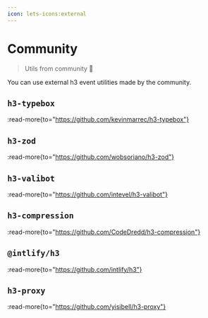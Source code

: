 ```yaml
---
icon: lets-icons:external
---
```


# Community

> Utils from community 💛

You can use external h3 event utilities made by the community.

## `h3-typebox`

:read-more{to="https://github.com/kevinmarrec/h3-typebox"}

## `h3-zod`

:read-more{to="https://github.com/wobsoriano/h3-zod"}

## `h3-valibot`

:read-more{to="https://github.com/intevel/h3-valibot"}

## `h3-compression`

:read-more{to="https://github.com/CodeDredd/h3-compression"}

## `@intlify/h3`

:read-more{to="https://github.com/intlify/h3"}

## `h3-proxy`

:read-more{to="https://github.com/yisibell/h3-proxy"}
